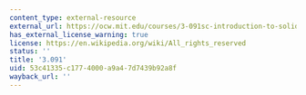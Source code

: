 ```yaml
---
content_type: external-resource
external_url: https://ocw.mit.edu/courses/3-091sc-introduction-to-solid-state-chemistry-fall-2010/
has_external_license_warning: true
license: https://en.wikipedia.org/wiki/All_rights_reserved
status: ''
title: '3.091'
uid: 53c41335-c177-4000-a9a4-7d7439b92a8f
wayback_url: ''
---
```

